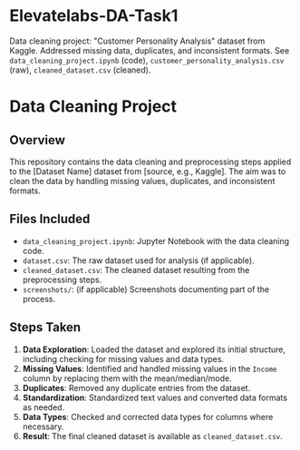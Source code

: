 # Elevatelabs-DA-Task1
Data cleaning project: "Customer Personality Analysis" dataset from Kaggle. Addressed missing data, duplicates, and inconsistent formats. See `data_cleaning_project.ipynb` (code), `customer_personality_analysis.csv` (raw), `cleaned_dataset.csv` (cleaned).


# Data Cleaning Project  

## Overview  
This repository contains the data cleaning and preprocessing steps applied to the [Dataset Name] dataset from [source, e.g., Kaggle]. The aim was to clean the data by handling missing values, duplicates, and inconsistent formats.  

## Files Included  
- `data_cleaning_project.ipynb`: Jupyter Notebook with the data cleaning code.  
- `dataset.csv`: The raw dataset used for analysis (if applicable).  
- `cleaned_dataset.csv`: The cleaned dataset resulting from the preprocessing steps.  
- `screenshots/`: (if applicable) Screenshots documenting part of the process.  

## Steps Taken  
1. **Data Exploration**: Loaded the dataset and explored its initial structure, including checking for missing values and data types.  
2. **Missing Values**: Identified and handled missing values in the `Income` column by replacing them with the mean/median/mode.  
3. **Duplicates**: Removed any duplicate entries from the dataset.  
4. **Standardization**: Standardized text values and converted data formats as needed.  
5. **Data Types**: Checked and corrected data types for columns where necessary.  
6. **Result**: The final cleaned dataset is available as `cleaned_dataset.csv`.  
